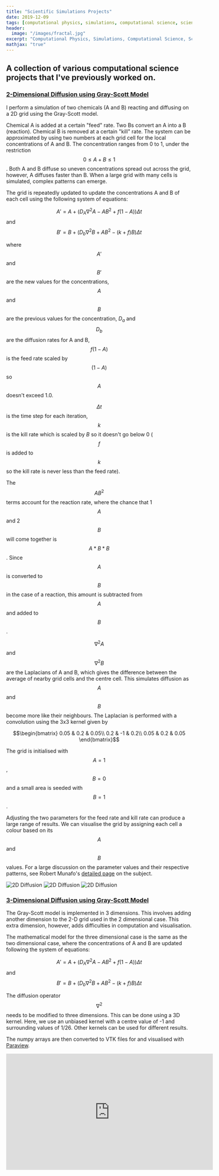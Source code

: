 ```yaml
---
title: "Scientific Simulations Projects"
date: 2019-12-09
tags: [computational physics, simulations, computational science, scientific computing]
header:
  image: "/images/fractal.jpg"
excerpt: "Computational Physics, Simulations, Computational Science, Scientific Computing"
mathjax: "true"
---
```



## A collection of various computational science projects that I've previously worked on.

### [2-Dimensional Diffusion using Gray-Scott Model](https://nbviewer.jupyter.org/github/moe9195/Diffusion/blob/master/2D_diffusion.ipynb)

I perform a simulation of two chemicals (A and B) reacting and diffusing on a 2D grid using the Gray-Scott model.

Chemical A is added at a certain "feed" rate. Two Bs convert an A into a B (reaction). Chemical B is removed at a certain "kill" rate. The system can be approximated by using two numbers at each grid cell for the local concentrations of A and B. The concentration ranges from 0 to 1, under the restriction $$0 \leq A+B \leq 1$$. Both A and B diffuse so uneven concentrations spread out across the grid, however, A diffuses faster than B. When a large grid with many cells is simulated, complex patterns can emerge.
 
The grid is repeatedly updated to update the concentrations A and B of each cell using the following system of equations:

$$A' = A + (D_{A}\nabla^{2}A - AB^{2} + f(1-A))\Delta t$$
and
$$B' = B + (D_{b}\nabla^{2}B + AB^{2} - (k+f)B)\Delta t$$

where $$A'$$ and $$B'$$ are the new values for the concentrations, $$A$$ and $$B$$ are the previous values for the concentration, $D_{a}$ and $$D_{b}$$ are the diffusion rates for A and B, $$f(1-A)$$ is the feed rate scaled by $$(1-A)$$ so $$A$$ doesn't exceed 1.0.

$$\Delta t$$ is the time step for each iteration, $$k$$ is the kill rate which is scaled by $B$ so it doesn't go below 0 ($$f$$ is added to $$k$$ so the kill rate is never less than the feed rate).

The $$AB^{2}$$ terms account for the reaction rate, where the chance that 1 $$A$$ and 2 $$B$$ will come together is $$A*B*B$$. Since $$A$$ is converted to $$B$$ in the case of a reaction, this amount is subtracted from $$A$$ and added to $$B$$.

$$\nabla^{2}A$$ and $$\nabla^{2}B$$ are the Laplacians of A and B, which gives the difference between the average of nearby grid cells and the centre cell. This simulates diffusion as $$A$$ and $$B$$ become more like their neighbours. The Laplacian is performed with a convolution using the 3x3 kernel given by

$$\begin{bmatrix}
0.05 & 0.2 & 0.05\\ 
0.2 & -1 & 0.2\\ 
0.05 & 0.2 & 0.05
\end{bmatrix}$$

The grid is initialised with $$A = 1$$, $$B = 0$$ and a small area is seeded with $$B = 1$$.

Adjusting the two parameters for the feed rate and kill rate can produce a large range of results. We can visualise the grid by assigning each cell a colour based on its $$A$$ and $$B$$ values. For a large discussion on the parameter values and their respective patterns, see Robert Munafo's [detailed page](http://mrob.com/pub/comp/xmorphia/pearson-classes.html) on the subject.

 <img src="{{ site.url }}{{ site.baseurl }}/images/diff1.png" alt="2D Diffusion">
 <img src="{{ site.url }}{{ site.baseurl }}/images/diff2.png" alt="2D Diffusion">
 <img src="{{ site.url }}{{ site.baseurl }}/images/diff3.png" alt="2D Diffusion">
 
 ### [3-Dimensional Diffusion using Gray-Scott Model](https://nbviewer.jupyter.org/github/moe9195/Diffusion/blob/master/2D_diffusion.ipynb)
 
 The Gray-Scott model is implemented in 3 dimensions. This involves adding another dimension to the 2-D grid used in the 2 dimensional case. This extra dimension, however, adds difficulties in computation and visualisation. 

The mathematical model for the three dimensional case is the same as the two dimensional case, where the concentrations of A and B are updated following the system of equations:

$$A' = A + (D_{A}\nabla^{2}A - AB^{2} + f(1-A))\Delta t$$
and
$$B' = B + (D_{b}\nabla^{2}B + AB^{2} - (k+f)B)\Delta t$$

The diffusion operator $$\nabla^2$$ needs to be modified to three dimensions. This can be done using a 3D kernel. Here, we use an unbiased kernel with a centre value of -1 and surrounding values of 1/26. Other kernels can be used for different results.

The numpy arrays are then converted to VTK files for and visualised with [Paraview](https://www.paraview.org/).
 
 <iframe width="560" height="315" src="https://www.youtube.com/embed/w1hZURf2Y1Y" frameborder="0" allow="autoplay; encrypted-media" allowfullscreen></iframe>

